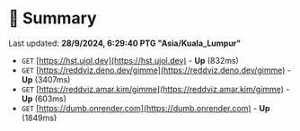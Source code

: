 # 📖 Summary
Last updated: **28/9/2024, 6:29:40 PTG "Asia/Kuala_Lumpur"**

- `GET` [https://hst.ujol.dev](https://hst.ujol.dev) - **Up** (832ms)
- `GET` [https://reddviz.deno.dev/gimme](https://reddviz.deno.dev/gimme) - **Up** (3407ms)
- `GET` [https://reddviz.amar.kim/gimme](https://reddviz.amar.kim/gimme) - **Up** (603ms)
- `GET` [https://dumb.onrender.com](https://dumb.onrender.com) - **Up** (1849ms)
